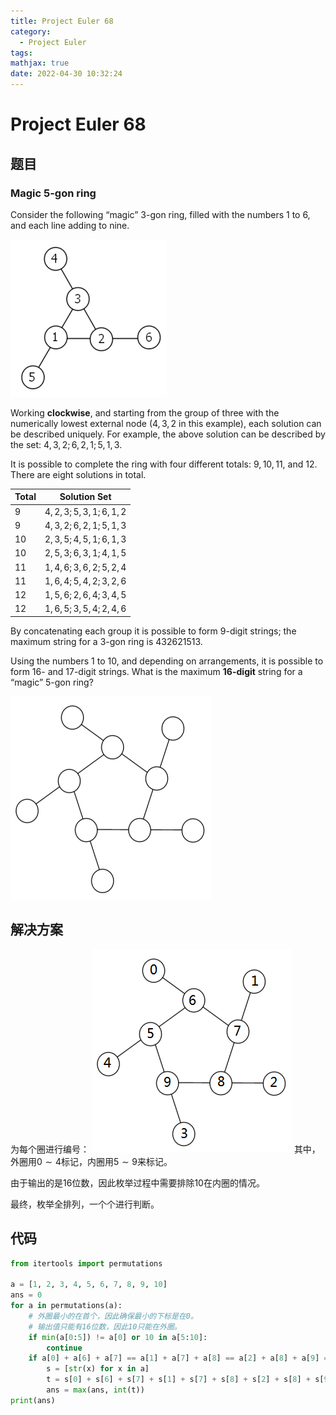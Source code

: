 ```yaml
---
title: Project Euler 68
category:
  - Project Euler
tags:
mathjax: true
date: 2022-04-30 10:32:24
---
```


<escape><!-- more --></escape>

# Project Euler 68

## 题目

### Magic 5-gon ring

Consider the following “magic” 3-gon ring, filled with the numbers 1 to 6, and each line adding to nine.

![](../images/p068_1.png)

Working **clockwise**, and starting from the group of three with the numerically lowest external node ($4,3,2$ in this example), each solution can be described uniquely. For example, the above solution can be described by the set: $4,3,2; 6,2,1; 5,1,3$.

It is possible to complete the ring with four different totals: $9, 10, 11$, and $12$. There are eight solutions in total.

|Total|Solution Set|
|-|-|
|$9$|$4,2,3; 5,3,1; 6,1,2$|
|$9$|$4,3,2; 6,2,1; 5,1,3$|
|$10$|$2,3,5; 4,5,1; 6,1,3$|
|$10$|$2,5,3; 6,3,1; 4,1,5$|
|$11$|$1,4,6; 3,6,2; 5,2,4$|
|$11$|$1,6,4; 5,4,2; 3,2,6$|
|$12$|$1,5,6; 2,6,4; 3,4,5$|
|$12$|$1,6,5; 3,5,4; 2,4,6$|

By concatenating each group it is possible to form $9$-digit strings; the maximum string for a $3$-gon ring is $432621513$.

Using the numbers $1$ to $10$, and depending on arrangements, it is possible to form $16$- and $17$-digit strings. What is the maximum **$16$-digit** string for a “magic” $5$-gon ring?

![](../images/p068_2.png)

## 解决方案

为每个圈进行编号：
![](../images/p068_3.png)
其中，外圈用$0\sim 4$标记，内圈用$5\sim9$来标记。

由于输出的是$16$位数，因此枚举过程中需要排除$10$在内圈的情况。

最终，枚举全排列，一个个进行判断。

## 代码

```py
from itertools import permutations

a = [1, 2, 3, 4, 5, 6, 7, 8, 9, 10]
ans = 0
for a in permutations(a):
    # 外圈最小的在首个，因此确保最小的下标是在0。
    # 输出值只能有16位数，因此10只能在外圈。
    if min(a[0:5]) != a[0] or 10 in a[5:10]:
        continue
    if a[0] + a[6] + a[7] == a[1] + a[7] + a[8] == a[2] + a[8] + a[9] == a[3] + a[9] + a[5] == a[4] + a[5] + a[6]:
        s = [str(x) for x in a]
        t = s[0] + s[6] + s[7] + s[1] + s[7] + s[8] + s[2] + s[8] + s[9] + s[3] + s[9] + s[5] + s[4] + s[5] + s[6]
        ans = max(ans, int(t))
print(ans)
```
